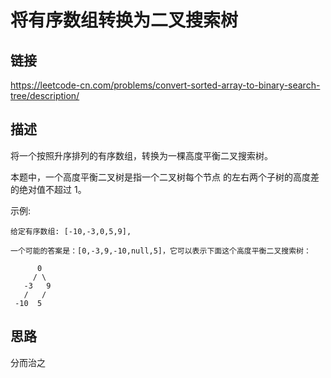 # 将有序数组转换为二叉搜索树

## 链接
https://leetcode-cn.com/problems/convert-sorted-array-to-binary-search-tree/description/

## 描述

将一个按照升序排列的有序数组，转换为一棵高度平衡二叉搜索树。  

本题中，一个高度平衡二叉树是指一个二叉树每个节点 的左右两个子树的高度差的绝对值不超过 1。  

示例:
```text
给定有序数组: [-10,-3,0,5,9],

一个可能的答案是：[0,-3,9,-10,null,5]，它可以表示下面这个高度平衡二叉搜索树：

      0
     / \
   -3   9
   /   /
 -10  5
```
 
## 思路

分而治之
 
 